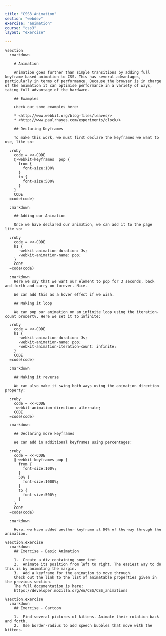 ```yaml
---

title: "CSS3 Animation"
section: "webdev"
exercise: "animation"
course: "css3"
layout: "exercise"

---
```


    %section
      :markdown

        # Animation

        Animation goes further than simple transitions by adding full keyframe based animation to CSS. This has several advantages, particularly in terms of performance. Because the browser is in charge of the animation it can optimise performance in a variety of ways, taking full advantage of the hardware.

        ## Examples

        Check out some examples here:

        * <http://www.webkit.org/blog-files/leaves/>
        * <http://www.paulrhayes.com/experiments/clock/>

        ## Declaring Keyframes

        To make this work, we must first declare the keyframes we want to use, like so:

      :ruby
        code = <<-CODE
        @-webkit-keyframes  pop {
          from {
            font-size:100%
          }
          to {
            font-size:500%
          }
        }
        CODE
      =code(code)

      :markdown

        ## Adding our Animation

        Once we have declared our animation, we can add it to the page like so:

      :ruby
        code = <<-CODE
        h1 {
          -webkit-animation-duration: 3s;
          -webkit-animation-name: pop;
        }
        CODE
      =code(code)

      :markdown
        Here we say that we want our element to pop for 3 seconds, back and forth and carry on forever. Nice.

        We can add this as a hover effect if we wish.

        ## Making it loop

        We can pop our animation on an infinite loop using the iteration-count property. Here we set it to infinite:

      :ruby
        code = <<-CODE
        h1 {
          -webkit-animation-duration: 3s;
          -webkit-animation-name: pop;
          -webkit-animation-iteration-count: infinite;
        }
        CODE
      =code(code)

      :markdown

        ## Making it reverse

        We can also make it swing both ways using the animation direction property:

      :ruby
        code = <<-CODE
        -webkit-animation-direction: alternate;
        CODE
      =code(code)

      :markdown

        ## Declaring more keyframes

        We can add in additional keyframes using percentages:

      :ruby
        code = <<-CODE
        @-webkit-keyframes pop {
          from {
            font-size:100%;
          }
          50% {
            font-size:1000%;
          }
          to {
            font-size:500%;
          }
        }
        CODE
      =code(code)

      :markdown

        Here, we have added another keyframe at 50% of the way through the animation.

    %section.exercise
      :markdown
        ## Exercise - Basic Animation

        1.  Create a div containing some text
        2.  Animate its position from left to right. The easiest way to do this is by animating the margin.
        3.  Add a keyframe for the animation to move through.
        Check out the link to the list of animatable properties given in the previous section.
        The full documentation is here:
        https://developer.mozilla.org/en/CSS/CSS_animations

    %section.exercise
      :markdown
        ## Exercise - Cartoon

        1.  Find several pictures of kittens. Animate their rotation back and forth.
        2.  Use border-radius to add speech bubbles that move with the kittens.
